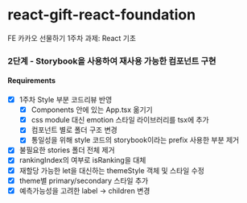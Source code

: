 # react-gift-react-foundation
FE 카카오 선물하기 1주차 과제: React 기초

### 2단계 - Storybook을 사용하여 재사용 가능한 컴포넌트 구현

#### Requirements
- [x] 1주차 Style 부분 코드리뷰 반영
    - [x] Components 안에 있는 App.tsx 옮기기
    - [x] css module 대신 emotion 스타일 라이브러리를 tsx에 추가
    - [x] 컴포넌트 별로 폴더 구조 변경
    - [x] 통일성을 위해 style 코드의 storybook이라는 prefix 사용한 부분 제거
- [x] 불필요한 stories 폴더 전체 제거
- [x] rankingIndex의 여부로 isRanking을 대체
- [x] 재할당 가능한 let을 대신하는 themeStyle 객체 및 스타일 수정
- [x] theme별 primary/secondary 스타일 추가
- [x] 예측가능성을 고려한 label -> children 변경
